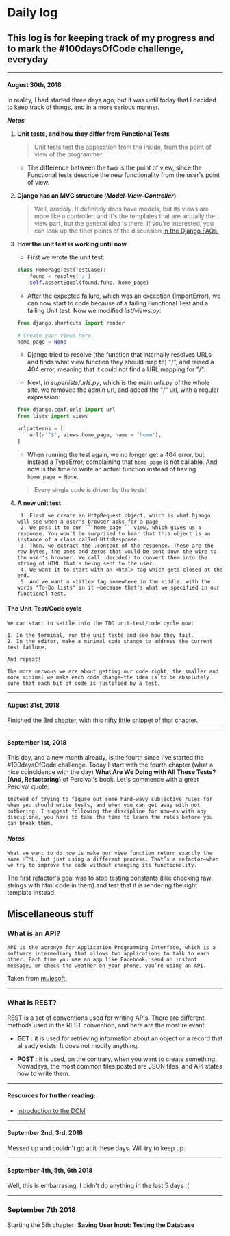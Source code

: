 # Daily log 

## This log is for keeping track of my progress and to mark the #100daysOfCode challenge, everyday

***

#### August 30th, 2018

In reality, I had started three days ago, but it was until today that I decided to keep track of things, and in a more serious manner. 

**_Notes_**

1. __Unit tests, and how they differ from Functional Tests__

    > Unit tests test the application from the inside, from the point of view of the programmer.

    + The difference between the two is the point of view, since the Functional tests describe the new functionality from the user's point of view.

2. __Django has an MVC structure (*Model-View-Controller*)__

    > Well, *broadly*. It definitely does have models, but its views are more like a controller, and it's the templates that are actually the view part, but the general idea is there. If you're interested, you can look up the finer points of the discussion [in the Django FAQs.](https://docs.djangoproject.com/en/1.11/faq/general/)

3. __How the unit test is working until now__

    + First we wrote the unit test:
    ```python
    class HomePageTest(TestCase):
        found = resolve('/')
        self.assertEqual(found.func, home_page)
    ```

    + After the expected failure, which was an exception (ImportError), we can now start to code because of a failing Functional Test and a failing Unit test. Now we modified *list/views.py*:
    ```python
    from django.shortcuts import render

    # Create your views here.
    home_page = None
    ```

    + Django tried to resolve (the function that internally resolves URLs and finds what view function they should map to) "/", and raised a 404 error, meaning that it could not find a URL mapping for "/".

    + Next, in *superlists/urls.py*, which is the main *urls.py* of the whole site, we removed the admin url, and added the "/" url, with a regular expression:
    ```python
    from django.conf.urls import url
    from lists import views

    urlpatterns = [
        url(r'^$', views.home_page, name = 'home'),
    ]
    ```

    + When running the test again, we no longer get a 404 error, but instead a TypeError, complaining that ```home_page``` is not callable. And now is the time to write an actual function instead of having ```home_page = None```. 
    > Every single code is driven by the tests!

4. __A new unit test__
    >
        1. First we create an HttpRequest object, which is what Django will see when a user's browser asks for a page
        2. We pass it to our ```home_page``` view, which gives us a response. You won't be surprised to hear that this object is an instance of a class called HttpResponse.
        3. Then, we extract the .content of the response. These are the raw bytes, the ones and zeros that would be sent down the wire to the user's browser. We call .decode() to convert them into the string of HTML that's being sent to the user.
        4. We want it to start with an <html> tag which gets closed at the end.
        5. And we want a <title> tag somewhere in the middle, with the words "To-Do lists" in it —because that's what we specified in our functional test.
    
#### The Unit-Test/Code cycle

> 
    We can start to settle into the TDD unit-test/code cycle now:

    1. In the terminal, run the unit tests and see how they fail.
    2. In the editor, make a minimal code change to address the current test failure.
    
    And repeat!

    The more nervous we are about getting our code right, the smaller and more minimal we make each code change—​the idea is to be absolutely sure that each bit of code is justified by a test.
    

***

#### August 31st, 2018

Finished the 3rd chapter, with this [nifty little snippet of that chapter.](http://www.obeythetestinggoat.com/book/chapter_unit_test_first_view.html#_unit_testing_a_view)


***

#### September 1st, 2018

This day, and a new month already, is the fourth since I've started the #100daysOfCode challenge. Today I start with the fourth chapter (what a nice coincidence with the day) __What Are We Doing with All These Tests? (And, Refactoring)__ of Percival's book. Let's commence with a great Percival quote:

> 
    Instead of trying to figure out some hand-wavy subjective rules for when you should write tests, and when you can get away with not bothering, I suggest following the discipline for now—​as with any discipline, you have to take the time to learn the rules before you can break them.

#### *Notes*

>
    What we want to do now is make our view function return exactly the same HTML, but just using a different process. That’s a refactor—​when we try to improve the code without changing its functionality.

The first refactor's goal was to stop testing constants (like checking raw strings with html code in them) and test that it is rendering the right template instead.

## Miscellaneous stuff

### What is an API?

>
    API is the acronym for Application Programming Interface, which is a software intermediary that allows two applications to talk to each other. Each time you use an app like Facebook, send an instant message, or check the weather on your phone, you’re using an API.
Taken from [mulesoft.](https://www.mulesoft.com/resources/api/what-is-an-api)

***

### What is REST?

REST is a set of conventions used for writing APIs. There are different methods used in the REST convention, and here are the most relevant:

+ __GET__ : it is used for retrieving information about an object or a record that already exists. It does not modify anything.

+ __POST__ : it is used, on the contrary, when you want to create something. Nowadays, the most common files posted are JSON files, and API states how to write them.

***

#### Resources for further reading:

+ [Introduction to the DOM](https://www.digitalocean.com/community/tutorials/introduction-to-the-dom)


***

#### September 2nd, 3rd, 2018

Messed up and couldn't go at it these days. Will try to keep up.


***

#### September 4th, 5th, 6th 2018

Well, this is embarrasing. I didn't do anything in the last 5 days :( 


***

### September 7th 2018

Starting the 5th chapter: __Saving User Input: Testing the Database__




